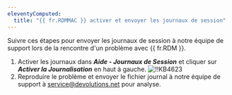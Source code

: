 ```yaml
---
eleventyComputed:
  title: "{{ fr.RDMMAC }} activer et envoyer les journaux de session"
---
```

Suivre ces étapes pour envoyer les journaux de session à notre équipe de support lors de la rencontre d'un problème avec {{ fr.RDM }}.

1. Activer les journaux dans ***Aide - Journaux de Session*** et cliquer sur ***Activer la Journalisation*** en haut à gauche.
![!!KB4623](https://cdnweb.devolutions.net/docs/docs_en_kb_KB4623.png)
1. Reproduire le problème et envoyer le fichier journal à notre équipe de support à [service@devolutions.net](mailto:service@devolutions.net) pour analyse.
